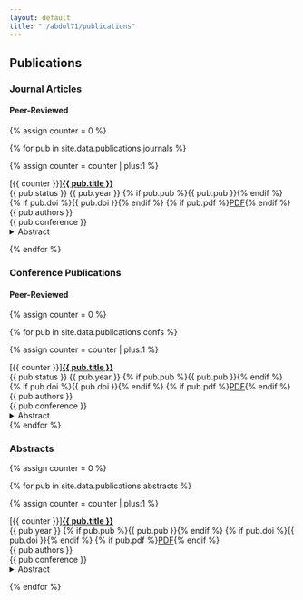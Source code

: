 ```yaml
---
layout: default
title: "./abdul71/publications"
---
```


## Publications

### Journal Articles

#### Peer-Reviewed

{% assign counter = 0 %}

{% for pub in site.data.publications.journals %}

{% assign counter = counter | plus:1 %}

<div class="pub-item">
<div class="pub-title"><span>[{{ counter }}]</span><a href="{{ pub.url }}" target="_blank"><b>{{ pub.title }}</b></a><br></div>
<div><span class="shield shield-grey"><span><i class="ri-refresh-line"></i></span>{{ pub.status }}</span>
    <span class="shield shield-blue"><span><i class="ri-calendar-event-line"></i></span>{{ pub.year }}</span>
    {% if pub.pub %}<span class="shield shield-green"><span><i class="ri-book-3-line"></i></span>{{ pub.pub }}</span>{% endif %}
    {% if pub.doi %}<span class="shield shield-yellow"><span><i class="ri-fingerprint-line"></i></span>{{ pub.doi }}</span>{% endif %}
    {% if pub.pdf %}<a href="{{ pub.pdf }}" target="_blank" class="shield shield-red"><span><i class="ri-file-pdf-line"></i></span>PDF</a>{% endif %}
    <br>
</div>
<div><i class="ri-group-line"></i> {{ pub.authors }}</div>
<div><i class="ri-book-3-line"></i> {{ pub.conference }}</div>
<div>
  <details class="description-item is-expandable">
    <summary class="description-item-title"> <i class="ri-add-circle-line"></i>  Abstract</summary>
    <div class="description-item">{{ pub.abstract }} 
        {% if pub.bibtex %}
        <span><a href="/assets/bibtex/{{ pub.bibtex }}" download><i class="ri-file-download-line"></i>&nbsp;bibtex</a></span>
        {% endif %}
    </div>
  </details>
</div>
</div>

{% endfor %}

### Conference Publications

#### Peer-Reviewed

{% assign counter = 0 %}

{% for pub in site.data.publications.confs %}

{% assign counter = counter | plus:1 %}

<div class="pub-item">
<div class="pub-title"><span>[{{ counter }}]</span><a href="{{ pub.url }}" target="_blank"><b>{{ pub.title }}</b></a><br></div>
<div><span class="shield shield-grey"><span><i class="ri-refresh-line"></i> </span>{{ pub.status }}</span>
    <span class="shield shield-blue"><span><i class="ri-calendar-event-line"></i></span>{{ pub.year }}</span>
    {% if pub.pub %}<span class="shield shield-green"><span><i class="ri-book-3-line"></i></span>{{ pub.pub }}</span>{% endif %}
    {% if pub.doi %}<span class="shield shield-yellow"><span><i class="ri-fingerprint-line"></i></span>{{ pub.doi }}</span>{% endif %}
    {% if pub.pdf %}<a href="{{ pub.pdf }}" target="_blank" class="shield shield-red"><span><i class="ri-file-pdf-line"></i></span>PDF</a>{% endif %}
    <br>
</div>
<div><i class="ri-group-line"></i> {{ pub.authors }}</div>
<div><i class="ri-book-3-line"></i> {{ pub.conference }}</div>
<div>
  <details class="description-item is-expandable">
    <summary class="description-item-title"> <i class="ri-add-circle-line"></i>  Abstract</summary>
    <div class="description-item">{{ pub.abstract }}<span><a href="/assets/bibtex/{{ pub.bibtex }}" download><i class="ri-file-download-line"></i>&nbsp;bibtex</a></span></div>
  </details>
</div>
</div>
{% endfor %}


### Abstracts

{% assign counter = 0 %}

{% for pub in site.data.publications.abstracts %}

{% assign counter = counter | plus:1 %}

<div class="pub-item">
<div class="pub-title"><span>[{{ counter }}]</span><a href="{{ pub.url }}" target="_blank"><b>{{ pub.title }}</b></a><br></div>
<div>
    <span class="shield shield-blue"><span><i class="ri-calendar-event-line"></i></span>{{ pub.year }}</span>
    {% if pub.pub %}<span class="shield shield-green"><span><i class="ri-book-3-line"></i></span>{{ pub.pub }}</span>{% endif %}
    {% if pub.doi %}<span class="shield shield-yellow"><span><i class="ri-fingerprint-line"></i></span>{{ pub.doi }}</span>{% endif %}
    {% if pub.pdf %}<a href="{{ pub.pdf }}" target="_blank" class="shield shield-red"><span><i class="ri-file-pdf-line"></i></span>PDF</a>{% endif %}
    <br>
</div>
<div><i class="ri-group-line"></i> {{ pub.authors }}</div>
<div><i class="ri-book-3-line"></i> {{ pub.conference }}</div>
<div>
  <details class="description-item is-expandable">
    <summary class="description-item-title"> <i class="ri-add-circle-line"></i>  Abstract</summary>
    <div class="description-item">{{ pub.abstract }}<span><a href="/assets/bibtex/{{ pub.bibtex }}" download><i class="ri-file-download-line"></i>&nbsp;bibtex</a></span></div>
  </details>
</div>
</div>

{% endfor %}
